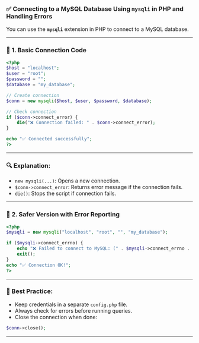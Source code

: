 ### ✅ **Connecting to a MySQL Database Using `mysqli` in PHP and Handling Errors**

You can use the **`mysqli`** extension in PHP to connect to a MySQL database.

---

### 🔹 **1. Basic Connection Code**

```php
<?php
$host = "localhost";
$user = "root";
$password = "";
$database = "my_database";

// Create connection
$conn = new mysqli($host, $user, $password, $database);

// Check connection
if ($conn->connect_error) {
    die("❌ Connection failed: " . $conn->connect_error);
}

echo "✅ Connected successfully";
?>
```

---

### 🔍 **Explanation:**

* `new mysqli(...)`: Opens a new connection.
* `$conn->connect_error`: Returns error message if the connection fails.
* `die()`: Stops the script if connection fails.

---

### 🔹 **2. Safer Version with Error Reporting**

```php
<?php
$mysqli = new mysqli("localhost", "root", "", "my_database");

if ($mysqli->connect_errno) {
    echo "❌ Failed to connect to MySQL: (" . $mysqli->connect_errno . ") " . $mysqli->connect_error;
    exit();
}
echo "✅ Connection OK!";
?>
```

---

### 🧠 Best Practice:

* Keep credentials in a separate `config.php` file.
* Always check for errors before running queries.
* Close the connection when done:

```php
$conn->close();
```

---
